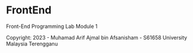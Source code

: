 # FrontEnd
Front-End Programming Lab Module 1

Copyright: 2023 - Muhamad Arif Ajmal bin Afsanisham - S61658
University Malaysia Terengganu
